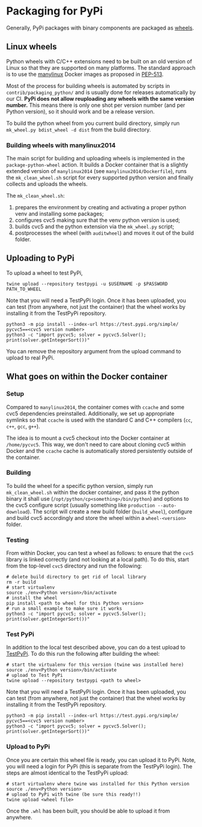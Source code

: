 # Packaging for PyPi

Generally, PyPi packages with binary components are packaged as
[wheels](https://packaging.python.org/en/latest/glossary/#term-Wheel).


## Linux wheels

Python wheels with C/C++ extensions need to be built on an old version of Linux
so that they are supported on many platforms. The standard approach is to use
the [manylinux](https://github.com/pypa/manylinux) Docker images as proposed in
[PEP-513](https://www.python.org/dev/peps/pep-0513/).

Most of the process for building wheels is automated by scripts in
`contrib/packaging_python/` and is usually done for releases automatically by
our CI.
**PyPi does not allow reuploading any wheels with the same version number.**
This means there is
only one shot per version number (and per Python version), so it should work and
be a release version.

To build the python wheel from you current build directory, simply run
`mk_wheel.py bdist_wheel -d dist` from the build directory.

### Building wheels with manylinux2014

The main script for building and uploading wheels is implemented in the
`package-python-wheel` action. It builds a Docker container that is a slightly
extended version of `manylinux2014` (see `manylinux2014/Dockerfile`), runs the `mk_clean_wheel.sh` script for every supported python version and finally collects and uploads the wheels.

The `mk_clean_wheel.sh`:

1. prepares the environment by creating and activating a proper python venv and installing some packages;
2. configures cvc5 making sure that the venv python version is used;
3. builds cvc5 and the python extension via the `mk_wheel.py` script;
4. postprocesses the wheel (with `auditwheel`) and moves it out of the build folder.


## Uploading to PyPi

To upload a wheel to test PyPi,

    twine upload --repository testpypi -u $USERNAME -p $PASSWORD PATH_TO_WHEEL

Note that you will need a TestPyPi login. Once it has been uploaded, you can
test (from anywhere, not just the container) that the wheel works by installing
it from the TestPyPi repository.

```
python3 -m pip install --index-url https://test.pypi.org/simple/ pycvc5==<cvc5 version number>
python3 -c "import pycvc5; solver = pycvc5.Solver(); print(solver.getIntegerSort())"
```

You can remove the repository argument from the upload command to upload to
real PyPi.

## What goes on within the Docker container

### Setup

Compared to `manylinux2014`, the container comes with `ccache` and some cvc5
dependencies preinstalled. Additionally, we set up appropriate symlinks so that
`ccache` is used with the standard C and C++ compilers (`cc`, `c++`, `gcc`, `g++`).

The idea is to mount a cvc5 checkout into the Docker container at `/home/pycvc5`.
This way, we don't need to care about cloning cvc5 within Docker and the `ccache` cache is automatically stored persistently outside of the container.

### Building

To build the wheel for a specific python version, simply run `mk_clean_wheel.sh` within the docker container, and pass it the python binary it shall use (`/opt/python/cp<something>/bin/python`) and options to the cvc5 configure script (usually something like `production --auto-download`).
The script will create a new build folder (`build_wheel`), configure and build cvc5 accordingly and store the wheel within a `wheel-<version>` folder.

### Testing

From within Docker, you can test a wheel as follows: to ensure that the `cvc5`
library is linked correctly (and not looking at a local path). To do this,
start from the top-level `cvc5` directory and run the following:
```
# delete build directory to get rid of local library
rm -r build
# start virtualenv
source ./env<Python version>/bin/activate
# install the wheel
pip install <path to wheel for this Python version>
# run a small example to make sure it works
python3 -c "import pycvc5; solver = pycvc5.Solver(); print(solver.getIntegerSort())"
```

### Test PyPi

In addition to the local test described above, you can do a test upload to
[TestPyPi](https://packaging.python.org/guides/using-testpypi/). To do this
run the following after building the wheel:
```
# start the virtualenv for this version (twine was installed here)
source ./env<Python version>/bin/activate
# upload to Test PyPi
twine upload --repository testpypi <path to wheel>
```

Note that you will need a TestPyPi login. Once it has been uploaded, you can
test (from anywhere, not just the container) that the wheel works by installing
it from the TestPyPi repository.

```
python3 -m pip install --index-url https://test.pypi.org/simple/ pycvc5==<cvc5 version number>
python3 -c "import pycvc5; solver = pycvc5.Solver(); print(solver.getIntegerSort())"
```

### Upload to PyPi

Once you are certain this wheel file is ready, you can upload it to PyPi. Note,
you will need a login for PyPi (this is separate from the TestPyPi login). The
steps are almost identical to the TestPyPi upload:
```
# start virtualenv where twine was installed for this Python version
source ./env<Python version>
# upload to PyPi with twine (be sure this ready!!)
twine upload <wheel file>
```

Once the `.whl` has been built, you should be able to upload it from anywhere.
